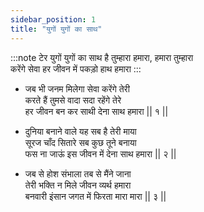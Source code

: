 ```yaml
---
sidebar_position: 1
title: "युगों युगों का साथ"
---
```


:::note टेर
युगों युगों का साथ है तुम्हारा हमारा, हमारा तुम्हारा <br />
करेंगे सेवा हर जीवन में पकड़ो हाथ हमारा
:::

- जब भी जनम मिलेगा सेवा करेंगे तेरी<br />
  करते हैं तुमसे वादा सदा रहेंगे तेरे<br />
  हर जीवन बन कर साथी देना साथ हमारा || १ ||

- दुनिया बनाने वाले यह सब है तेरी माया<br />
  सूरज चाँद सितारे सब कुछ तूने बनाया<br />
  फस ना जाऊं इस जीवन में देना साथ हमारा || २ ||

- जब से होश संभाला तब से मैंने जाना<br />
  तेरी भक्ति न मिले जीवन व्यर्थ हमारा<br />
  बनवारी इंसान जगत में फिरता मारा मारा || ३ ||
